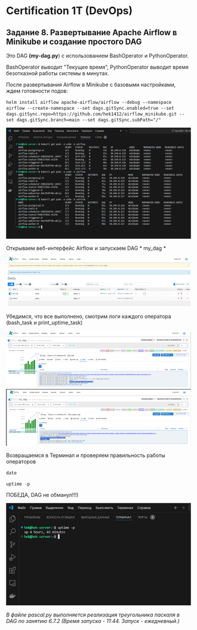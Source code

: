 #                             Certification 1T (DevOps)
## Задание 8. Развертывание Apache Airflow в Minikube и создание простого DAG

Это DAG **(my-dag.py**) с использованием BashOperator и PythonOperator. 

BashOperator выводит "Текущее время", PythonOperator выводит время безотказной работы системы в минутах.

После развертывания Airflow в Minikube с базовыми настройками, ждем готовности подов:
```
helm install airflow apache-airflow/airflow --debug --namespace airflow --create-namespace --set dags.gitSync.enabled=true --set dags.gitSync.repo=https://github.com/hek1412/airflow_minikube.git --set dags.gitSync.branch=main --set dags.gitSync.subPath="/" 
```
![Результат установки.](/1.png)

Открываем веб-интерфейс Airflow и запускаем DAG * my_dag *

![Запуск DAG.](/2.png)

Убедимся, что все выполнено, смотрим логи каждого оператора (bash_task и print_uptime_task)

![Логи BashOperator.](/3.png)
![Логи PythonOperator.](/4.png)

Возвращаемся в Терминал и проверяем правильность работы операторов
```
date
```
```
uptime -p
```

ПОБЕДА, DAG не обманул!!!)

![uptime -p.](/5.png)

*В файле pascal.py выполняется реализация треугольника паскаля в DAG по занятию 6.7.2
(Время запуска - 11:44. Запуск - ежедневный.)*
